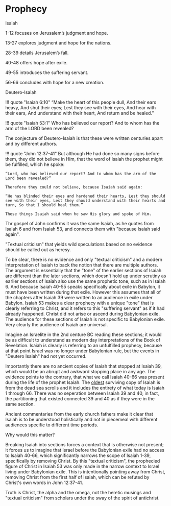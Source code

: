 # Prophecy


Isaiah

1-12 focuses on Jerusalem’s judgment and hope. 

13-27 explores judgment and hope for the nations. 

28-39 details Jerusalem’s fall. 

40-48 offers hope after exile. 

49-55 introduces the suffering servant. 

56-66 concludes with hope for a new creation.











Deutero-Isaiah



!!! quote "Isaiah 6:10"
    “Make the heart of this people dull, And their ears heavy, And shut their eyes; Lest they see with their eyes, And hear with their ears, And understand with their heart, And return and be healed.”

!!! quote "Isaiah 53:1"
    Who has believed our report? And to whom has the arm of the LORD been revealed?

The conjecture of Deutero-Isaiah is that these were written centuries apart and by different authors.


!!! quote "John 12:37-41"
    But although He had done so many signs before them, they did not believe in Him, that the word of Isaiah the prophet might be fulfilled, which he spoke:
    
    “Lord, who has believed our report? And to whom has the arm of the Lord been revealed?”
    
    Therefore they could not believe, because Isaiah said again:
    
    “He has blinded their eyes and hardened their hearts, Lest they should see with their eyes, Lest they should understand with their hearts and turn, So that I should heal them.”
    
    These things Isaiah said when he saw His glory and spoke of Him.


Thr gospel of John confirms it was the same Isaiah, as he quotes from Isaiah 6 and from Isaiah 53, and connects them with "because Isaiah said again".

"Textual criticism" that yields wild speculations based on no evidence should be called out as heresy.

To be clear, there is no evidence and only "textual criticism" and a modern interpretation of Isaiah to back the notion that there are multiple authors.
The argument is essentially that the "tone" of the earlier sections of Isaiah are different than the later sections, which doesn't hold up under scrutiny as earlier sections of Isaiah also use the same prophetic tone, such as in Isaiah 6.
And because Isaiah 40-55 speaks specifically about exile in Babylon, it must have been written during that exile. 
However this assumes that all of the chapters after Isaiah 39 were written to an audience in exile under Babylon. 
Isaiah 53 makes a clear prophecy with a unique "tone" that is clearly referring to Christ, and it refers to this "suffering servant" as if it had already happened. Christ did not arise or ascend during Babylonian exile. 
The audience for these sections of Isaiah is not specific to Babylonian exile.
Very clearly the audience of Isaiah are universal.

Imagine an Israelite in the 2nd centure BC reading these sections; it would be as difficult to understand as modern day interpretations of the Book of Revelation. 
Isaiah is clearly is referring to an unfulfilled prophecy, because at that point Israel was no longer under Babylonian rule, but the events in "Deutero Isaiah" had not yet occurred.

Importantly there are no ancient copies of Isaiah that stopped at Isaiah 39, which would be an abrupt and awkward stopping place in any age.
The evidence points to the contrary, that what we call Isaiah 40-66 was present during the life of the prophet Isaiah.
The [oldest](https://en.m.wikipedia.org/wiki/Isaiah_Scroll) surviving copy of Isaiah is from the dead sea scrolls and it includes the entirety of what today is Isaiah 1 through 66.
There was no seperation between Isaiah 39 and 40, in fact, the partitioning that existed connected 39 and 40 as if they were in the same section. 

Ancient commentaries from the early church fathers make it clear that Isaiah is to be understood holistically and not in piecemeal with different audiences specific to different time periods.

Why would this matter?

Breaking Isaiah into sections forces a context that is otherwise not present; it forces us to imagine that Israel before the Babylonian exile had no access to Isaiah 40-66, which significantly narrows the scope of Isaiah 1-39, specifically by removing Christ.
By this "textual criticism", the prophecied figure of Christ in Isaiah 53 was only made in the narrow context to Israel living under Babylonian exile.
This is intentionally pointing away from Christ, removing Christ from the first half of Isaiah, which can be refuted by Christ's own words in John 12:37-41.

Truth is Christ, the alpha and the omega, not the heretic musings and "textual criticism" from scholars under the sway of the spirit of antichrist.























